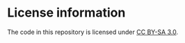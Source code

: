 # License information  

The code in this repository is licensed under [CC BY-SA 3.0](http://creativecommons.org/licenses/by-sa/3.0/).
